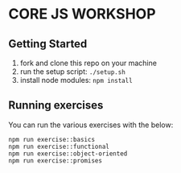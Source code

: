# CORE JS WORKSHOP

## Getting Started

1. fork and clone this repo on your machine
2. run the setup script: `./setup.sh`
3. install node modules: `npm install`

## Running exercises

You can run the various exercises with the below:

```
npm run exercise::basics
npm run exercise::functional
npm run exercise::object-oriented
npm run exercise::promises
```
